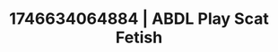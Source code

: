 ---
categories:
- Nerdy seduction
- AI-generated
- Erotic curves
- Cosplay
- Soft spanking
- Lip biting
- ASMR
- AI girlfriend fantasy
image: /assets/images/1746634064884.jpg
layout: post
seo:
  description: Featured content with artistic Scat Fetish, ABDL Play. HD images available.
  keywords: Scat Fetish, ABDL Play
  og_image: /assets/images/1746634064884.jpg
  schema_type: VisualArtwork
tags:
- '#1746634064884'
- ABDL Play
- Scat Fetish
title: 1746634064884 | ABDL Play Scat Fetish
---